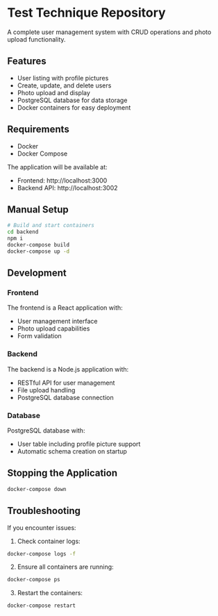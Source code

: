 # Test Technique Repository

A complete user management system with CRUD operations and photo upload functionality.

## Features

- User listing with profile pictures
- Create, update, and delete users
- Photo upload and display
- PostgreSQL database for data storage
- Docker containers for easy deployment

## Requirements

- Docker
- Docker Compose

The application will be available at:
- Frontend: http://localhost:3000
- Backend API: http://localhost:3002

## Manual Setup

```bash
# Build and start containers
cd backend
npm i
docker-compose build
docker-compose up -d
```

## Development

### Frontend

The frontend is a React application with:
- User management interface
- Photo upload capabilities
- Form validation

### Backend

The backend is a Node.js application with:
- RESTful API for user management
- File upload handling
- PostgreSQL database connection

### Database

PostgreSQL database with:
- User table including profile picture support
- Automatic schema creation on startup

## Stopping the Application

```bash
docker-compose down
```

## Troubleshooting

If you encounter issues:

1. Check container logs:
```bash
docker-compose logs -f
```

2. Ensure all containers are running:
```bash
docker-compose ps
```

3. Restart the containers:
```bash
docker-compose restart
```
